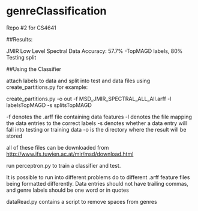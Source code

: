# genreClassification
Repo #2 for CS4641

##Results:

JMIR Low Level Spectral Data                Accuracy: 57.7%
    -TopMAGD labels, 80% Testing split           


##Using the Classifier

attach labels to data and split into test and data files using create_partitions.py
for example:

create_partitions.py -o out -f MSD_JMIR_SPECTRAL_ALL_All.arff -l labelsTopMAGD -s splitsTopMAGD

-f denotes the .arff file containing data features
-l denotes the file mapping the data entries to the correct labels
-s denotes whether a data entry will fall into testing or training data
-o is the directory where the result will be stored

all of these files can be downloaded from http://www.ifs.tuwien.ac.at/mir/msd/download.html



run perceptron.py to train a classifier and test.



It is possible to run into different problems do to different .arff feature files being formatted differently.
Data entries should not have trailing commas, and genre labels should be one word or in quotes

dataRead.py contains a script to remove spaces from genres